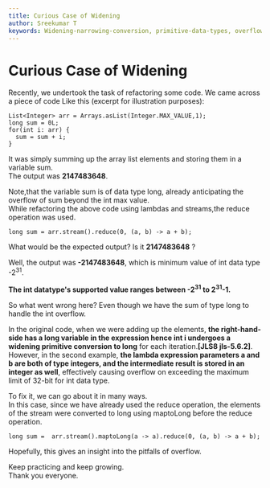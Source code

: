 ```yaml
---
title: Curious Case of Widening
author: Sreekumar T
keywords: Widening-narrowing-conversion, primitive-data-types, overflow, java, streams, long, integer
---
```


# Curious Case of Widening

Recently, we undertook the task of refactoring some code. We came across a piece of code Like this (excerpt for illustration purposes):

```
List<Integer> arr = Arrays.asList(Integer.MAX_VALUE,1);  
long sum = 0L;  
for(int i: arr) {  
  sum = sum + i;  
}  
```


It was simply summing up the array list elements and storing them in a variable sum.  
The output was **2147483648**.  

Note,that the variable sum is of data type long, already anticipating the overflow of sum beyond the int max value.  
While refactoring the above code using lambdas and streams,the reduce operation was used.  


```
long sum = arr.stream().reduce(0, (a, b) -> a + b);
```


What would be the expected output? Is it **2147483648** ?  

Well, the output was **-2147483648**, which is minimum value of int data type -2<sup>31</sup>.  

**The int datatype's supported value ranges between -2<sup>31</sup> to 2<sup>31</sup>-1.**  

So what went wrong here? Even though we have the sum of type long to handle the int overflow.  


In the original code, when we were adding up the elements, <b>the right-hand-side has a long variable in the expression hence int i undergoes a widening primitive conversion to long</b> for each iteration.**[JLS8 jls-5.6.2]**.  
However, in the second example, **the lambda expression parameters a and b are both of type integers, and the intermediate result is stored in an integer as well**, effectively causing overflow on exceeding the maximum limit of 32-bit for int data type.  


To fix it, we can go about it in many ways.  
In this case, since we have already used the reduce operation, the elements of the stream were converted to long using maptoLong before the reduce operation.  

```
long sum =  arr.stream().maptoLong(a -> a).reduce(0, (a, b) -> a + b);
```  

Hopefully, this gives an insight into the pitfalls of overflow.  

Keep practicing and keep growing.  
Thank you everyone.  
